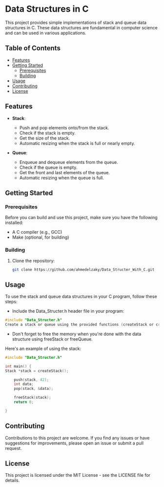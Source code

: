 # Data Structures in C

This project provides simple implementations of stack and queue data structures in C. These data structures are fundamental in computer science and can be used in various applications.

## Table of Contents

- [Features](#features)
- [Getting Started](#getting-started)
  - [Prerequisites](#prerequisites)
  - [Building](#building)
- [Usage](#usage)
- [Contributing](#contributing)
- [License](#license)

## Features

- **Stack**:

  - Push and pop elements onto/from the stack.
  - Check if the stack is empty.
  - Get the size of the stack.
  - Automatic resizing when the stack is full or nearly empty.

- **Queue**:
  - Enqueue and dequeue elements from the queue.
  - Check if the queue is empty.
  - Get the front and last elements of the queue.
  - Automatic resizing when the queue is full.

## Getting Started

### Prerequisites

Before you can build and use this project, make sure you have the following installed:

- A C compiler (e.g., GCC)
- Make (optional, for building)

### Building

1. Clone the repository:

   ```bash
   git clone https://github.com/ahmedelzaky/Data_Structer_With_C.git
   ```

## Usage

To use the stack and queue data structures in your C program, follow these steps:

- Include the Data_Structer.h header file in your program:

```c
#include "Data_Structer.h"
Create a stack or queue using the provided functions (createStack or createQueue).
```

- Don't forget to free the memory when you're done with the data structure using freeStack or freeQueue.

Here's an example of using the stack:

```c
#include "Data_Structer.h"

int main() {
Stack *stack = createStack();

    push(stack, 42);
    int data;
    pop(stack, &data);

    freeStack(stack);
    return 0;

}
```


## Contributing
Contributions to this project are welcome. If you find any issues or have suggestions for improvements, please open an issue or submit a pull request.

## License
This project is licensed under the MIT License - see the LICENSE file for details.

